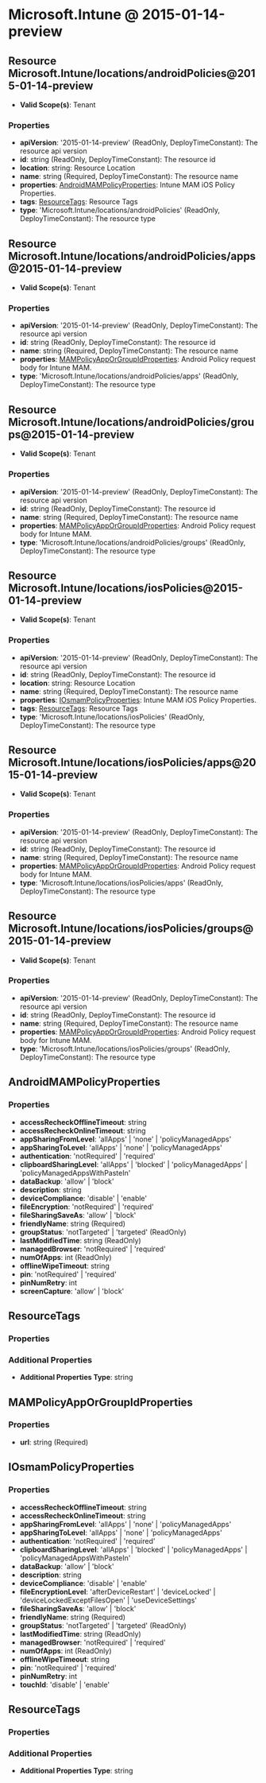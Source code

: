 # Microsoft.Intune @ 2015-01-14-preview

## Resource Microsoft.Intune/locations/androidPolicies@2015-01-14-preview
* **Valid Scope(s)**: Tenant
### Properties
* **apiVersion**: '2015-01-14-preview' (ReadOnly, DeployTimeConstant): The resource api version
* **id**: string (ReadOnly, DeployTimeConstant): The resource id
* **location**: string: Resource Location
* **name**: string (Required, DeployTimeConstant): The resource name
* **properties**: [AndroidMAMPolicyProperties](#androidmampolicyproperties): Intune MAM iOS Policy Properties.
* **tags**: [ResourceTags](#resourcetags): Resource Tags
* **type**: 'Microsoft.Intune/locations/androidPolicies' (ReadOnly, DeployTimeConstant): The resource type

## Resource Microsoft.Intune/locations/androidPolicies/apps@2015-01-14-preview
* **Valid Scope(s)**: Tenant
### Properties
* **apiVersion**: '2015-01-14-preview' (ReadOnly, DeployTimeConstant): The resource api version
* **id**: string (ReadOnly, DeployTimeConstant): The resource id
* **name**: string (Required, DeployTimeConstant): The resource name
* **properties**: [MAMPolicyAppOrGroupIdProperties](#mampolicyapporgroupidproperties): Android Policy request body for Intune MAM.
* **type**: 'Microsoft.Intune/locations/androidPolicies/apps' (ReadOnly, DeployTimeConstant): The resource type

## Resource Microsoft.Intune/locations/androidPolicies/groups@2015-01-14-preview
* **Valid Scope(s)**: Tenant
### Properties
* **apiVersion**: '2015-01-14-preview' (ReadOnly, DeployTimeConstant): The resource api version
* **id**: string (ReadOnly, DeployTimeConstant): The resource id
* **name**: string (Required, DeployTimeConstant): The resource name
* **properties**: [MAMPolicyAppOrGroupIdProperties](#mampolicyapporgroupidproperties): Android Policy request body for Intune MAM.
* **type**: 'Microsoft.Intune/locations/androidPolicies/groups' (ReadOnly, DeployTimeConstant): The resource type

## Resource Microsoft.Intune/locations/iosPolicies@2015-01-14-preview
* **Valid Scope(s)**: Tenant
### Properties
* **apiVersion**: '2015-01-14-preview' (ReadOnly, DeployTimeConstant): The resource api version
* **id**: string (ReadOnly, DeployTimeConstant): The resource id
* **location**: string: Resource Location
* **name**: string (Required, DeployTimeConstant): The resource name
* **properties**: [IOsmamPolicyProperties](#iosmampolicyproperties): Intune MAM iOS Policy Properties.
* **tags**: [ResourceTags](#resourcetags): Resource Tags
* **type**: 'Microsoft.Intune/locations/iosPolicies' (ReadOnly, DeployTimeConstant): The resource type

## Resource Microsoft.Intune/locations/iosPolicies/apps@2015-01-14-preview
* **Valid Scope(s)**: Tenant
### Properties
* **apiVersion**: '2015-01-14-preview' (ReadOnly, DeployTimeConstant): The resource api version
* **id**: string (ReadOnly, DeployTimeConstant): The resource id
* **name**: string (Required, DeployTimeConstant): The resource name
* **properties**: [MAMPolicyAppOrGroupIdProperties](#mampolicyapporgroupidproperties): Android Policy request body for Intune MAM.
* **type**: 'Microsoft.Intune/locations/iosPolicies/apps' (ReadOnly, DeployTimeConstant): The resource type

## Resource Microsoft.Intune/locations/iosPolicies/groups@2015-01-14-preview
* **Valid Scope(s)**: Tenant
### Properties
* **apiVersion**: '2015-01-14-preview' (ReadOnly, DeployTimeConstant): The resource api version
* **id**: string (ReadOnly, DeployTimeConstant): The resource id
* **name**: string (Required, DeployTimeConstant): The resource name
* **properties**: [MAMPolicyAppOrGroupIdProperties](#mampolicyapporgroupidproperties): Android Policy request body for Intune MAM.
* **type**: 'Microsoft.Intune/locations/iosPolicies/groups' (ReadOnly, DeployTimeConstant): The resource type

## AndroidMAMPolicyProperties
### Properties
* **accessRecheckOfflineTimeout**: string
* **accessRecheckOnlineTimeout**: string
* **appSharingFromLevel**: 'allApps' | 'none' | 'policyManagedApps'
* **appSharingToLevel**: 'allApps' | 'none' | 'policyManagedApps'
* **authentication**: 'notRequired' | 'required'
* **clipboardSharingLevel**: 'allApps' | 'blocked' | 'policyManagedApps' | 'policyManagedAppsWithPasteIn'
* **dataBackup**: 'allow' | 'block'
* **description**: string
* **deviceCompliance**: 'disable' | 'enable'
* **fileEncryption**: 'notRequired' | 'required'
* **fileSharingSaveAs**: 'allow' | 'block'
* **friendlyName**: string (Required)
* **groupStatus**: 'notTargeted' | 'targeted' (ReadOnly)
* **lastModifiedTime**: string (ReadOnly)
* **managedBrowser**: 'notRequired' | 'required'
* **numOfApps**: int (ReadOnly)
* **offlineWipeTimeout**: string
* **pin**: 'notRequired' | 'required'
* **pinNumRetry**: int
* **screenCapture**: 'allow' | 'block'

## ResourceTags
### Properties
### Additional Properties
* **Additional Properties Type**: string

## MAMPolicyAppOrGroupIdProperties
### Properties
* **url**: string (Required)

## IOsmamPolicyProperties
### Properties
* **accessRecheckOfflineTimeout**: string
* **accessRecheckOnlineTimeout**: string
* **appSharingFromLevel**: 'allApps' | 'none' | 'policyManagedApps'
* **appSharingToLevel**: 'allApps' | 'none' | 'policyManagedApps'
* **authentication**: 'notRequired' | 'required'
* **clipboardSharingLevel**: 'allApps' | 'blocked' | 'policyManagedApps' | 'policyManagedAppsWithPasteIn'
* **dataBackup**: 'allow' | 'block'
* **description**: string
* **deviceCompliance**: 'disable' | 'enable'
* **fileEncryptionLevel**: 'afterDeviceRestart' | 'deviceLocked' | 'deviceLockedExceptFilesOpen' | 'useDeviceSettings'
* **fileSharingSaveAs**: 'allow' | 'block'
* **friendlyName**: string (Required)
* **groupStatus**: 'notTargeted' | 'targeted' (ReadOnly)
* **lastModifiedTime**: string (ReadOnly)
* **managedBrowser**: 'notRequired' | 'required'
* **numOfApps**: int (ReadOnly)
* **offlineWipeTimeout**: string
* **pin**: 'notRequired' | 'required'
* **pinNumRetry**: int
* **touchId**: 'disable' | 'enable'

## ResourceTags
### Properties
### Additional Properties
* **Additional Properties Type**: string

